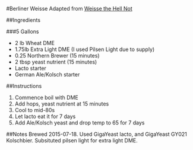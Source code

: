 #Berliner Weisse
Adapted from [Weisse the Hell Not](http://www.snbbrewing.com/2013/06/weiss-hell-not.html)

##Ingredients


###5 Gallons
* 2 lb Wheat DME
* 1.75lb Extra Light DME (I used Pilsen Light due to supply)
* 0.25 Northern Brewer (15 minutes)
* 2 tbsp yeast nutrient (15 minutes)
* Lacto starter
* German Ale/Kolsch starter

##Instructions
1. Commence boil with DME
2. Add hops, yeast nutrient at 15 minutes
3. Cool to mid-80s
4. Let lacto eat it for 7 days
5. Add Ale/Kolsch yeast and drop temp to 65 for 7 days


##Notes
Brewed 2015-07-18. Used GigaYeast lacto, and GigaYeast GY021 Kolschbier. Subsituted pilsen light for extra light DME.
